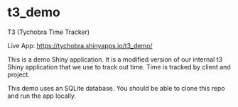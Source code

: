 # t3_demo

T3 (Tychobra Time Tracker)

Live App: https://tychobra.shinyapps.io/t3_demo/

This is a demo Shiny application.  It is a modified version of our internal t3 Shiny application that we use to track out time.  Time is tracked by client and project.

This demo uses an SQLite database. You should be able to clone this repo and run the app locally.  

